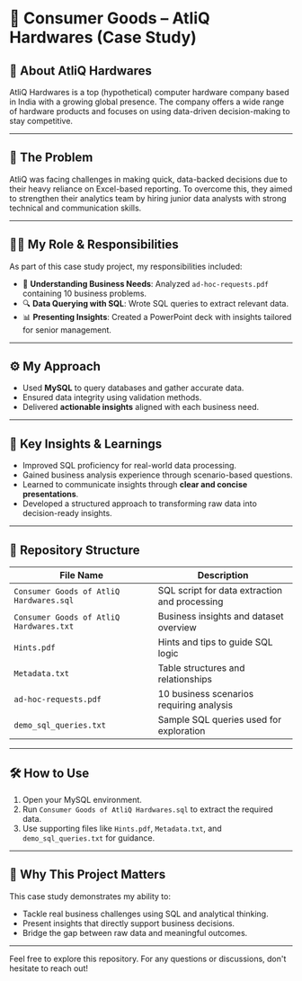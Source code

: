 # 🧾 Consumer Goods – AtliQ Hardwares (Case Study)

## 📌 About AtliQ Hardwares
AtliQ Hardwares is a top (hypothetical) computer hardware company based in India with a growing global presence. The company offers a wide range of hardware products and focuses on using data-driven decision-making to stay competitive.

---

## 🚩 The Problem
AtliQ was facing challenges in making quick, data-backed decisions due to their heavy reliance on Excel-based reporting. To overcome this, they aimed to strengthen their analytics team by hiring junior data analysts with strong technical and communication skills.

---

## 👨‍💻 My Role & Responsibilities
As part of this case study project, my responsibilities included:

- 📄 **Understanding Business Needs**: Analyzed `ad-hoc-requests.pdf` containing 10 business problems.
- 🔍 **Data Querying with SQL**: Wrote SQL queries to extract relevant data.
- 📊 **Presenting Insights**: Created a PowerPoint deck with insights tailored for senior management.

---

## ⚙️ My Approach
- Used **MySQL** to query databases and gather accurate data.
- Ensured data integrity using validation methods.
- Delivered **actionable insights** aligned with each business need.

---

## 🌟 Key Insights & Learnings
- Improved SQL proficiency for real-world data processing.
- Gained business analysis experience through scenario-based questions.
- Learned to communicate insights through **clear and concise presentations**.
- Developed a structured approach to transforming raw data into decision-ready insights.

---

## 📁 Repository Structure

| File Name                            | Description                                                   |
|-------------------------------------|---------------------------------------------------------------|
| `Consumer Goods of AtliQ Hardwares.sql` | SQL script for data extraction and processing                 |
| `Consumer Goods of AtliQ Hardwares.txt` | Business insights and dataset overview                        |
| `Hints.pdf`                          | Hints and tips to guide SQL logic                             |
| `Metadata.txt`                       | Table structures and relationships                            |
| `ad-hoc-requests.pdf`                | 10 business scenarios requiring analysis                      |
| `demo_sql_queries.txt`              | Sample SQL queries used for exploration                       |

---

## 🛠️ How to Use
1. Open your MySQL environment.
2. Run `Consumer Goods of AtliQ Hardwares.sql` to extract the required data.
3. Use supporting files like `Hints.pdf`, `Metadata.txt`, and `demo_sql_queries.txt` for guidance.

---

## 🎯 Why This Project Matters
This case study demonstrates my ability to:
- Tackle real business challenges using SQL and analytical thinking.
- Present insights that directly support business decisions.
- Bridge the gap between raw data and meaningful outcomes.

---

Feel free to explore this repository. For any questions or discussions, don't hesitate to reach out!


